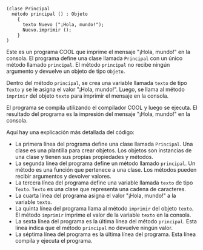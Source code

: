 ```cool
(clase Principal
  método principal () : Objeto
    {
      texto Nuevo ("¡Hola, mundo!");
      Nuevo.imprimir ();
    }
)
```

Este es un programa COOL que imprime el mensaje "¡Hola, mundo!" en la consola. El programa define una clase llamada `Principal` con un único método llamado `principal`. El método `principal` no recibe ningún argumento y devuelve un objeto de tipo `Objeto`.

Dentro del método `principal`, se crea una variable llamada `texto` de tipo `Texto` y se le asigna el valor "¡Hola, mundo!". Luego, se llama al método `imprimir` del objeto `texto` para imprimir el mensaje en la consola.

El programa se compila utilizando el compilador COOL y luego se ejecuta. El resultado del programa es la impresión del mensaje "¡Hola, mundo!" en la consola.

Aquí hay una explicación más detallada del código:

* La primera línea del programa define una clase llamada `Principal`. Una clase es una plantilla para crear objetos. Los objetos son instancias de una clase y tienen sus propias propiedades y métodos.
* La segunda línea del programa define un método llamado `principal`. Un método es una función que pertenece a una clase. Los métodos pueden recibir argumentos y devolver valores.
* La tercera línea del programa define una variable llamada `texto` de tipo `Texto`. `Texto` es una clase que representa una cadena de caracteres.
* La cuarta línea del programa asigna el valor "¡Hola, mundo!" a la variable `texto`.
* La quinta línea del programa llama al método `imprimir` del objeto `texto`. El método `imprimir` imprime el valor de la variable `texto` en la consola.
* La sexta línea del programa es la última línea del método `principal`. Esta línea indica que el método `principal` no devuelve ningún valor.
* La séptima línea del programa es la última línea del programa. Esta línea compila y ejecuta el programa.